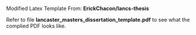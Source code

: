 Modified Latex Template From: __ErickChacon/lancs-thesis__

Refer to file __lancaster_masters_dissertation_template.pdf__ to see what the complied PDF looks like.